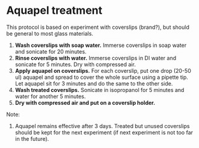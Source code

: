 # Aquapel treatment

This protocol is based on experiment with coverslips (brand?), but should be general to most glass materials.

1. **Wash coverslips with soap water.** Immerse coverslips in soap water and sonicate for 20 minutes.
2. **Rinse coverslips with water.** Immerse coverslips in DI water and sonicate for 5 minutes. Dry with compressed air.
3. **Apply aquapel on coverslips.** For each coverslip, put one drop (20-50 ul) aquapel and spread to cover the whole surface using a pipette tip. Let aquapel sit for 3 minutes and do the same to the other side.
4. **Wash treated coverslips.** Sonicate in isopropanol for 5 minutes and water for another 5 minutes.
5. **Dry with compressed air and put on a coverslip holder.**

Note:

1. Aquapel remains effective after 3 days. Treated but unused coverslips should be kept for the next experiment (if next experiment is not too far in the future).

